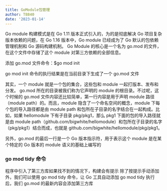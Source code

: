 ```yaml
---
title: GoModule包管理
author: T8840
date: '2023-01-14'
---
```



Go module 构建模式是在 Go 1.11 版本正式引入的，为的是彻底解决 Go 项目复杂版本依赖的问题，在 Go 1.16 版本中，Go module 已经成为了 Go 默认的包依赖管理机制和 Go 源码构建机制。
Go Module 的核心是一个名为 go.mod 的文件，在这个文件中存储了这个 module 对第三方依赖的全部信息。

添加 go.mod 文件命令：$go mod init 

go mod init 命令的执行结果是在当前目录下生成了一个 go.mod 文件

其实，一个 module 就是一个包的集合，这些包和 module 一起打版本、发布和分发。
go.mod 所在的目录被我们称为它声明的 module 的根目录。不过呢，这个时候的 go.mod 文件内容还比较简单，第一行内容是用于声明 module 路径（module path）的。而且，module 隐含了一个命名空间的概念，module 下每个包的导入路径都是由 module path 和包所在子目录的名字结合在一起构成。比如，如果 hellomodule 下有子目录 pkg/pkg1，那么 pkg1 下面的包的导入路径就是由 module path（github.com/bigwhite/hellomodule）和包所在子目录的名字（pkg/pkg1）结合而成，也就是 github.com/bigwhite/hellomodule/pkg/pkg1。

另外，go.mod 的最后一行是一个 Go 版本指示符，用于表示这个 module 是在某个特定的 Go 版本的 module 语义的基础上编写的


### go mod tidy 命令
程序中引入了第三方库如果找不到的情况下，构建会有提示
除了按提示手动添加外，我们可以使用 go mod tidy 命令，让 Go 工具自动添加
go mod tidy 执行后，我们 go.mod 的最新内容会添加第三方库
